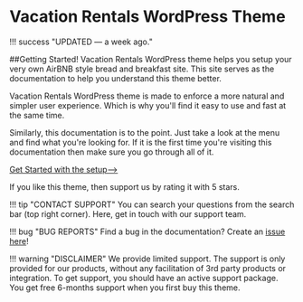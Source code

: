 # Vacation Rentals WordPress Theme

!!! success "UPDATED — a week ago."

##Getting Started!
Vacation Rentals WordPress theme helps you setup your very own AirBNB style bread and breakfast site. This site serves as the documentation to help you understand this theme better. 

Vacation Rentals WordPress theme is made to enforce a more natural and simpler user experience. Which is why you'll find it easy to use and fast at the same time. 

Similarly, this documentation is to the point. Just take a look at the menu and find what you're looking for. If it is the first time you're visiting this documentation then make sure you go through all of it.

[Get Started with the setup-->](setup.md)

If you like this theme, then support us by rating it with 5 stars.

!!! tip "CONTACT SUPPORT"
     You can search your questions from the search bar (top right corner). Here, get in touch with our support team.

!!! bug "BUG REPORTS"
    Find a bug in the documentation? Create an [issue here](https://github.com/ahmadawais/vrdoc/issues/new)!

!!! warning "DISCLAIMER"
    We provide limited support. The support is only provided for our products, without any facilitation of 3rd party products or integration. To get support, you should have an active support package. You get free 6-months support when you first buy this theme.
